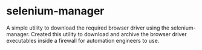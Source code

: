 # selenium-manager
A simple utility to download the required browser driver using the selenium-manager. Created this utility to download and archive the browser driver executables inside a firewall for automation engineers to use.
